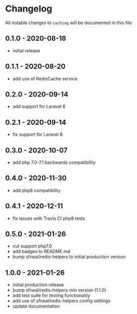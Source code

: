 # Changelog

All notable changes to `caching` will be documented in this file

## 0.1.0 - 2020-08-18
- initial release


## 0.1.1 - 2020-08-20
- add use of RedisCache service


## 0.2.0 - 2020-09-14
- add support for Laravel 8


## 0.2.1 - 2020-09-14
- fix support for Laravel 8


## 0.3.0 - 2020-10-07
- add php 7.0-7.1 backwards compatibility


## 0.4.0 - 2020-11-30
- add php8 compatibility


## 0.4.1 - 2020-12-11
- fix issues with Travis CI php8 tests


## 0.5.0 - 2021-01-26
- cut support php7.0
- add badges to README.md
- bump sfneal/redis-helpers to initial production version


## 1.0.0 - 2021-01-26
- initial production release
- bump sfneal/redis-helpers min version (1.1.0)
- add test suite for testing functionality
- add use of sfneal/redis-helpers config settings
- update documentation
